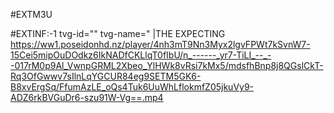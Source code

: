 #EXTM3U

#EXTINF:-1 tvg-id="" tvg-name=" |THE EXPECTING
https://ww1.poseidonhd.nz/player/4nh3mT9Nn3Myx2lgvFPWt7kSvnW7-15Cei5mipOuDOdkz6IkNADfCKLlqT0fIbU/n_------_yr7-TiLI_--_--017rM0p9Al_VwnpGRML2Xbeo_YlHWk8vRsi7kMx5/mdsfhBnp8j8QGslCkT-Rq3OfGwwv7sIlnLqYGCUR84eg9SETM5GK6-B8xvErgSq/FfumAzLE_oQs4Tuk6UuWhLflokmfZ05jkuVy9-ADZ6rkBVGuDr6-szu91W-Vg==.mp4
